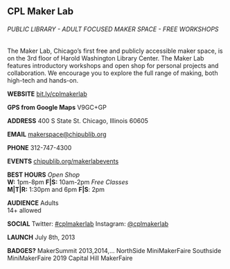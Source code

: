 ## CPL Maker Lab
###### PUBLIC LIBRARY - ADULT FOCUSED MAKER SPACE - FREE WORKSHOPS
The Maker Lab, Chicago’s first free and publicly accessible maker space, is on the 3rd floor of Harold Washington Library Center. The Maker Lab features introductory workshops and open shop for personal projects and collaboration. We encourage you to explore the full range of making, both high-tech and hands-on.

**WEBSITE**
[bit.ly/cplmakerlab](http://bit.ly/cplmakerlab)

**GPS from Google Maps**
V9GC+GP

**ADDRESS**
400 S State St. Chicago, Illinois 60605

**EMAIL**
makerspace@chipublib.org

**PHONE**
312-747-4300

**EVENTS**
[chipublib.org/makerlabevents](http://chipublib.org/makerlabevents)  

**BEST HOURS**
_Open Shop_  
**W:** 1pm-8pm **F|S:** 10am-2pm
_Free Classes_  
**M|T|R:** 1:30pm and 6pm **F|S**: 2pm

**AUDIENCE**
Adults  
14+ allowed

**SOCIAL**
Twitter: [#cplmakerlab](https://twitter.com/hashtag/cplmakerlab)
Instagram: [@cplmakerlab](https://www.instagram.com/cplmakerlab/)

**LAUNCH**
July 8th, 2013

 **BADGES?**
MakerSummit 2013,2014,...
NorthSide MiniMakerFaire
Southside MiniMakerFaire
2019 Capital Hill MakerFaire